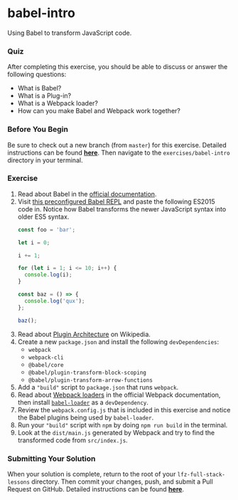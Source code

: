 # babel-intro

Using Babel to transform JavaScript code.

### Quiz

After completing this exercise, you should be able to discuss or answer the following questions:

- What is Babel?
- What is a Plug-in?
- What is a Webpack loader?
- How can you make Babel and Webpack work together?

### Before You Begin

Be sure to check out a new branch (from `master`) for this exercise. Detailed instructions can be found [**here**](../../guides/before-each-exercise.md). Then navigate to the `exercises/babel-intro` directory in your terminal.

### Exercise

1. Read about Babel in the [official documentation](https://babeljs.io/docs/en/).
1. Visit [this preconfigured Babel REPL](https://babeljs.io/repl#?browsers=&build=&builtIns=usage&spec=false&loose=false&code_lz=Q&debug=false&forceAllTransforms=false&shippedProposals=false&circleciRepo=&evaluate=false&fileSize=false&timeTravel=false&sourceType=module&lineWrap=false&presets=es2015&prettier=true&targets=&version=7.7.7&externalPlugins=) and paste the following ES2015 code in. Notice how Babel transforms the newer JavaScript syntax into older ES5 syntax.
    ```js
    const foo = 'bar';

    let i = 0;

    i += 1;

    for (let i = 1; i <= 10; i++) {
      console.log(i);
    }

    const baz = () => {
      console.log('qux');
    };

    baz();
    ```
1. Read about [Plugin Architecture](https://en.wikipedia.org/wiki/Plug-in_(computing)) on Wikipedia.
1. Create a new `package.json` and install the following `devDependencies`:
    - `webpack`
    - `webpack-cli`
    - `@babel/core`
    - `@babel/plugin-transform-block-scoping`
    - `@babel/plugin-transform-arrow-functions`
1. Add a `"build"` script to `package.json` that runs `webpack`.
1. Read about [Webpack loaders](https://webpack.js.org/concepts/loaders/) in the official Webpack documentation, then install [`babel-loader`](https://github.com/babel/babel-loader) as a `devDependency`.
1. Review the `webpack.config.js` that is included in this exercise and notice the Babel plugins being used by `babel-loader`.
1. Run your `"build"` script with `npm` by doing `npm run build` in the terminal.
1. Look at the `dist/main.js` generated by Webpack and try to find the transformed code from `src/index.js`.

### Submitting Your Solution

When your solution is complete, return to the root of your `lfz-full-stack-lessons` directory. Then commit your changes, push, and submit a Pull Request on GitHub. Detailed instructions can be found [**here**](../../guides/after-each-exercise.md).
